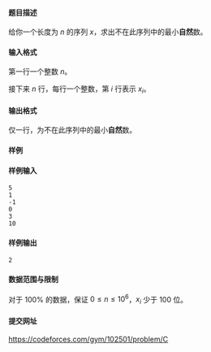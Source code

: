 #### 题目描述
给你一个长度为 $n$ 的序列 $x$，求出不在此序列中的最小**自然**数。
#### 输入格式
第一行一个整数 $n$。

接下来 $n$ 行，每行一个整数，第 $i$ 行表示 $x_i$。
#### 输出格式
仅一行，为不在此序列中的最小**自然**数。
#### 样例
#### 样例输入
```
5
1
-1
0
3
10
```
#### 样例输出
```
2
```
#### 数据范围与限制
对于 $100\%$ 的数据，保证 $0\le n\le 10^6$，$x_i$ 少于 $100$ 位。
#### 提交网址
https://codeforces.com/gym/102501/problem/C
